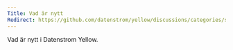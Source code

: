 ```yaml
---
Title: Vad är nytt
Redirect: https://github.com/datenstrom/yellow/discussions/categories/see-what-s-new?discussions_q=sort%3Adate_created+category%3A%22See+what%27s+new%22
---
```

Vad är nytt i Datenstrom Yellow.